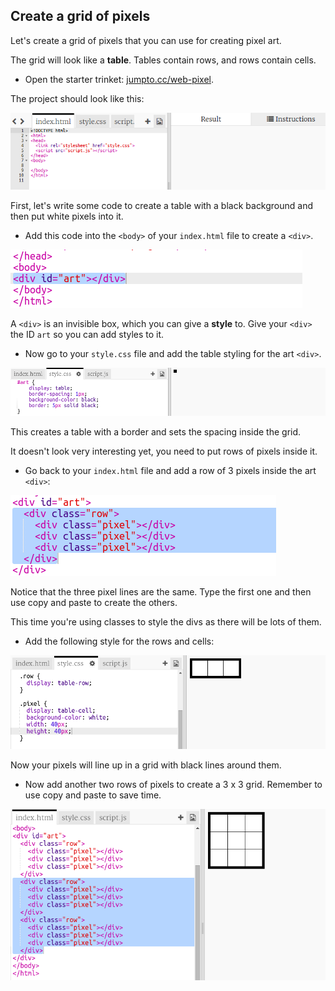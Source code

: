 ## Create a grid of pixels

Let's create a grid of pixels that you can use for creating pixel art.

The grid will look like a **table**. Tables contain rows, and rows contain cells.

+ Open the starter trinket: [jumpto.cc/web-pixel](http://jumpto.cc/web-pixel).

The project should look like this:

![screenshot](images/pixel-starter.png)

First, let's write some code to create a table with a black background and then put white pixels into it.

+ Add this code into the `<body>` of your `index.html` file to create a `<div>`.

![screenshot](images/pixel-art-art.png)

A `<div>` is an invisible box, which you can give a **style** to. Give your `<div>` the ID `art` so you can add styles to it.

+ Now go to your `style.css` file and add the table styling for the art `<div>`.

![screenshot](images/pixel-art-style.png)

This creates a table with a border and sets the spacing inside the grid.

It doesn't look very interesting yet, you need to put rows of pixels inside it.

+ Go back to your `index.html` file and add a row of 3 pixels inside the art `<div>`:

![screenshot](images/pixel-art-row.png)

Notice that the three pixel lines are the same. Type the first one and then use copy and paste to create the others.

This time you're using classes to style the divs as there will be lots of them.

+ Add the following style for the rows and cells:

![screenshot](images/pixel-art-row-style.png)

Now your pixels will line up in a grid with black lines around them.

+ Now add another two rows of pixels to create a 3 x 3 grid. Remember to use copy and paste to save time.

![screenshot](images/pixel-art-grid-3.png)
